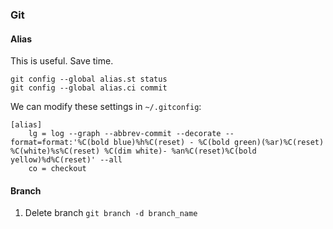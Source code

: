 ### Git
#### Alias
This is useful. Save time.
```
git config --global alias.st status
git config --global alias.ci commit
```
We can modify these settings in `~/.gitconfig`:
```command
[alias]
    lg = log --graph --abbrev-commit --decorate --format=format:'%C(bold blue)%h%C(reset) - %C(bold green)(%ar)%C(reset) %C(white)%s%C(reset) %C(dim white)- %an%C(reset)%C(bold yellow)%d%C(reset)' --all
    co = checkout
```

#### Branch
1. Delete branch
`git branch -d branch_name`